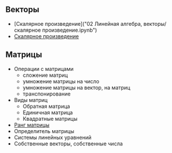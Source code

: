 
## Векторы

 - [Скалярное произведение]("02 Линейная алгебра, векторы/скалярное произведение.ipynb")
 - [Скалярное произведение](http://ya.ru)

## Матрицы
- Операции с матрицами
    - сложение матриц
    - умножение матрицы на число
    - умножение матрицы на вектор, на матриц
    - транспонирование
- Виды матриц
    - Обратная матрица
    - Единичная матрица
    - Квадратные матрицы
- [Ранг матрицы](./w2%20Библиотеки%20Python%20и%20линейная%20алгебра/03%20Линейная%20алгебра,%20матрицы/03.%20Ранг%20и%20определитель.md)
- Определитель матрицы
- Системы линейных уравнений
- Собственные векторы, собственные числа
